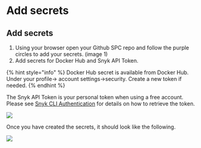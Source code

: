 # Add secrets

## Add secrets

1. Using your browser open your Github SPC repo and follow the purple circles to add your secrets. (image 1)
2. Add secrets for Docker Hub and Snyk API Token.

{% hint style="info" %}
Docker Hub secret is available from Docker Hub. Under your profile-> account settings->security. Create a new token if needed.
{% endhint %}

The Snyk API Token is your personal token when using a free account. Please see [Snyk CLI Authentication](../developer-environment-and-snyk/snyk-authenticate-using-cli.md#authenticate-with-your-token) for details on how to retrieve the token.

![](https://partner-workshop-assets.s3.us-east-2.amazonaws.com/add\_secrets.png)

Once you have created the secrets, it should look like the following.

![](https://partner-workshop-assets.s3.us-east-2.amazonaws.com/screen-shot-2020-08-22-at-11.37.20-am.png)
